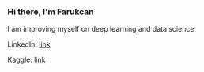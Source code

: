 ### Hi there, I'm Farukcan
I am improving myself on deep learning and data science. 

LinkedIn: [link](https://www.linkedin.com/in/farukcansaglam/)

Kaggle: [link](https://www.kaggle.com/greysky)

